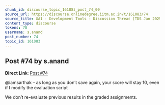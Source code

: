 ```yaml
---
chunk_id: discourse_topic_161083_post_74_00
source_url: https://discourse.onlinedegree.iitm.ac.in/t/161083/74
source_title: GA1 - Development Tools - Discussion Thread [TDS Jan 2025]
content_type: discourse
tokens: 78
username: s.anand
post_number: 74
topic_id: 161083
---
```


## Post #74 by s.anand

**Direct Link**: [Post #74](https://discourse.onlinedegree.iitm.ac.in/t/161083/74)

@iamsarthak – as long as you don’t save again, your score will stay 10, even if I modify the evaluation script

We don’t re-evaluate previous results in the graded assignments.
